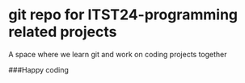 # git repo for ITST24-programming related projects

A space where we learn git and work on coding projects together

###Happy coding
